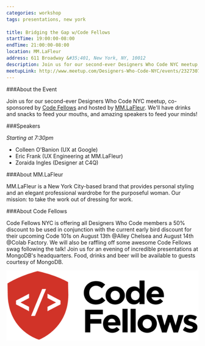 ```yaml
---
categories: workshop
tags: presentations, new york

title: Bridging the Gap w/Code Fellows
startTime: 19:00:00-08:00
endTime: 21:00:00-08:00
location: MM.LaFleur
address: 611 Broadway &#35;401, New York, NY, 10012
description: Join us for our second-ever Designers Who Code NYC meetup, co-sponsored by Code Fellows and hosted by MM.LaFleur.
meetupLink: http://www.meetup.com/Designers-Who-Code-NYC/events/232730746/
---
```


###About the Event 

Join us for our second-ever Designers Who Code NYC meetup, co-sponsored by [Code Fellows](https://www.codefellows.org/) and hosted by [MM.LaFleur](https://mmlafleur.com/). We'll have drinks and snacks to feed your mouths, and amazing speakers to feed your minds!

###Speakers

_Starting at 7:30pm_

* Colleen O'Banion (UX at Google)
* Eric Frank (UX Engineering at MM.LaFleur)
* Zoraida Ingles (Designer at C4Q)

###About MM.LaFleur

MM.LaFleur is a New York City-based brand that provides personal styling and an elegant professional wardrobe for the purposeful woman. Our mission: to take the work out of dressing for work.

###About Code Fellows

Code Fellows NYC is offering all Designers Who Code members a 50% discount to be used in conjunction with the current early bird discount for their upcoming Code 101s on August 13th @Alley Chelsea and August 14th @Colab Factory. We will also be raffling off some awesome Code Fellows swag following the talk! 
Join us for an evening of incredible presentations at MongoDB's headquarters.  Food, drinks and beer will be available to guests courtesy of MongoDB.

![Code Fellows Logo](/images/logo-codefellows.jpg)